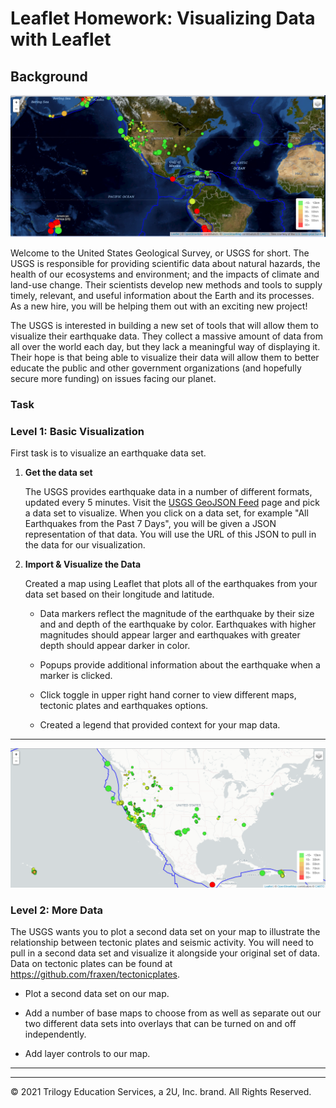 # Leaflet Homework: Visualizing Data with Leaflet

## Background

![topologyMap](Images/topologyMap.png)

Welcome to the United States Geological Survey, or USGS for short. The USGS is responsible for providing scientific data about natural hazards, the health of our ecosystems and environment; and the impacts of climate and land-use change. Their scientists develop new methods and tools to supply timely, relevant, and useful information about the Earth and its processes. As a new hire, you will be helping them out with an exciting new project!

The USGS is interested in building a new set of tools that will allow them to visualize their earthquake data. They collect a massive amount of data from all over the world each day, but they lack a meaningful way of displaying it. Their hope is that being able to visualize their data will allow them to better educate the public and other government organizations (and hopefully secure more funding) on issues facing our planet.



### Task

### Level 1: Basic Visualization



First task is to visualize an earthquake data set.

1. **Get the data set**

   

   The USGS provides earthquake data in a number of different formats, updated every 5 minutes. Visit the [USGS GeoJSON Feed](http://earthquake.usgs.gov/earthquakes/feed/v1.0/geojson.php) page and pick a data set to visualize. When you click on a data set, for example "All Earthquakes from the Past 7 Days", you will be given a JSON representation of that data. You will use the URL of this JSON to pull in the data for our visualization.



2. **Import & Visualize the Data**

   Created a map using Leaflet that plots all of the earthquakes from your data set based on their longitude and latitude.

   * Data markers reflect the magnitude of the earthquake by their size and and depth of the earthquake by color. Earthquakes with higher magnitudes should appear larger and earthquakes with greater depth should appear darker in color.

   * Popups provide additional information about the earthquake when a marker is clicked.
   * Click toggle in upper right hand corner to view different maps, tectonic plates and earthquakes options.

   * Created a legend that provided context for your map data.

   

- - -

![greyscaleMap](Images/greyscaleMap.png)

### Level 2: More Data

The USGS wants you to plot a second data set on your map to illustrate the relationship between tectonic plates and seismic activity. You will need to pull in a second data set and visualize it alongside your original set of data. Data on tectonic plates can be found at <https://github.com/fraxen/tectonicplates>.

* Plot a second data set on our map.

* Add a number of base maps to choose from as well as separate out our two different data sets into overlays that can be turned on and off independently.

* Add layer controls to our map.

- - -

___
© 2021  Trilogy Education Services, a 2U, Inc. brand. All Rights Reserved.	
